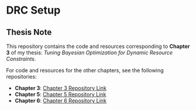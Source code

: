 # DRC Setup

## Thesis Note

This repository contains the code and resources corresponding to **Chapter 3** of my thesis: *Tuning Bayesian Optimization for Dynamic Resource Constraints*.

For code and resources for the other chapters, see the following repositories:
- **Chapter 3**: [Chapter 3 Repository Link](https://github.com/stefanpricopie/drc_schema)
- **Chapter 5**: [Chapter 5 Repository Link](https://github.com/username/chapter4-repo)
- **Chapter 6**: [Chapter 6 Repository Link](https://github.com/username/chapter5-repo)
